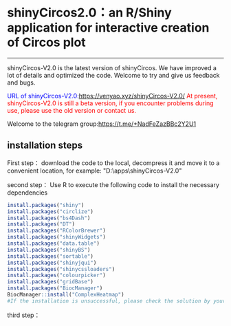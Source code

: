 # shinyCircos2.0：an R/Shiny application for interactive creation of Circos plot
---
shinyCircos-V2.0 is the latest version of shinyCircos.
We have improved a lot of details and optimized the code. Welcome to try and give us feedback and bugs.

<font color=blue>URL of shinyCircos-V2.0:https://venyao.xyz/shinyCircos-V2.0/</font>
<font color=red>At present, shinyCircos-V2.0 is still a beta version, if you encounter problems during use, please use the old version or contact us.</font>

Welcome to the telegram group:https://t.me/+NadFeZazBBc2Y2U1

## installation steps
First step：
download the code to the local, decompress it and move it to a convenient location, for example: "D:\apps\shinyCircos-V2.0"

second step：
Use R to execute the following code to install the necessary dependencies
```R
install.packages("shiny")
install.packages("circlize")
install.packages("bs4Dash")
install.packages("DT")
install.packages("RColorBrewer")
install.packages("shinyWidgets")
install.packages("data.table")
install.packages("shinyBS")
install.packages("sortable")
install.packages("shinyjqui")
install.packages("shinycssloaders")
install.packages("colourpicker")
install.packages("gridBase")
install.packages("BiocManager")
BiocManager::install("ComplexHeatmap")
#If the installation is unsuccessful, please check the solution by yourself
```

third step：









